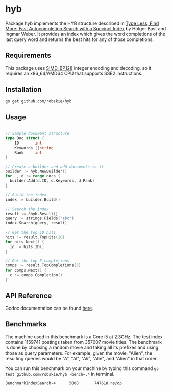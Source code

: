 # hyb

Package hyb implements the HYB structure described in [Type Less, Find
More: Fast Autocompletion Search with a Succinct Index][1] by Holger Bast and
Ingmar Weber. It provides an index which gives the word completions of the last
query word and returns the best hits for any of those completions.

[1]: http://citeseerx.ist.psu.edu/viewdoc/download?doi=10.1.1.453.9716&rep=rep1&type=pdf

## Requirements

This package uses [SIMD-BP128][2] integer encoding and decoding, so it requires
an x86_64/AMD64 CPU that supports SSE2 instructions.


[2]: http://arxiv.org/abs/1209.2137

## Installation
```sh
go get github.com/robskie/hyb
```

## Usage

```go

// Sample document structure
type Doc struct {
	ID       int
	Keywords []string
	Rank     int
}

// Create a builder and add documents to it
builder := hyb.NewBuilder()
for _, d := range docs {
  builder.Add(d.ID, d.Keywords, d.Rank)
}

// Build the index
index := builder.Build()

// Search the index
result := &hyb.Result{}
query := strings.Fields("abc")
index.Search(query, result)

// Get the top 10 hits
hits := result.TopHits(10)
for hits.Next() {
  id := hits.ID()
}

// Get the top 5 completions
comps := result.TopCompletions(5)
for comps.Next() {
  c := comps.Completion()
}

```

## API Reference

Godoc documentation can be found [here][3].

[3]: https://godoc.org/github.com/robskie/hyb

## Benchmarks

The machine used in this benchmark is a Core i5 at 2.3GHz. The test index
contains 1159741 postings taken from 357007 movie titles. The benchmark is done
by choosing a random movie and taking all its prefixes and using those as query
parameters. For example, given the movie, "Alien", the resulting queries would
be "A", "Al", "Ali", "Alie", and "Alien" in that order.

You can run this benchmark on your machine by typing this command
```go test github.com/robskie/hyb -bench=.*``` in terminal.

```
BenchmarkIndexSearch-4	    5000	   747618 ns/op
```
